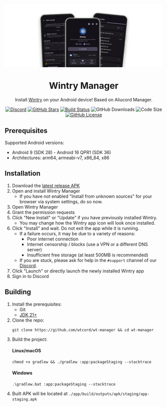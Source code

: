 <div align="center">
    <img src=".github/assets/wt-manager-preview.png" alt="Wintry Manager preview" />
    <h1>Wintry Manager</h1>
    <p>Install <a href="https://github.com/amsyarasyiq/wintry">Wintry</a> on your Android device! Based on Aliucord Manager.</p>

[![Discord](https://img.shields.io/discord/1394286025026572310?logo=discord&logoColor=white&style=for-the-badge&color=5865F2)](https://discord.gg/ybPB5tgD)
[![GitHub Stars](https://img.shields.io/github/stars/wtcord/wt-manager?logo=github&style=for-the-badge&color=ffd663)](https://github.com/wtcord/wt-manager/stargazers)
[![Build Status](https://img.shields.io/github/actions/workflow/status/wtcord/wt-manager/build.yml?label=Build&logo=github&style=for-the-badge&branch=main)](https://nightly.link/wtcord/wt-manager/workflows/build/main/app.zip)
![GitHub Downloads](https://img.shields.io/github/downloads/wtcord/wt-manager/total?style=for-the-badge&logo=github)
![Code Size](https://img.shields.io/github/languages/code-size/wtcord/wt-manager?style=for-the-badge)
[![GitHub License](https://img.shields.io/github/license/wtcord/wt-manager?style=for-the-badge&color=007ec6)](https://github.com/wtcord/wt-manager/blob/main/LICENSE)

</div>

## Prerequisites

Supported Android versions:

- Android 9 (SDK 28) - Android 16 QPR1 (SDK 36)
- Architectures: arm64, armeabi-v7, x86_64, x86

## Installation

1. Download the [latest release APK](https://github.com/wtcord/wt-manager/releases/latest)
1. Open and install Wintry Manager
    - If you have not enabled "Install from unknown sources" for your browser via system settings, do so now.
1. Open Wintry Manager
1. Grant the permission requests
1. Click "New Install" or "Update" if you have previously installed Wintry.
    - You may change how the Wintry app icon will look once installed.
1. Click "Install" and wait. Do not exit the app while it is running.
    - If a failure occurs, it may be due to a variety of reasons:
        - Poor internet connection
        - Internet censorship / blocks (use a VPN or a different DNS server)
        - Insufficient free storage (at least 500MB is recommended)
   - If you are stuck, please ask for help in the `#support` channel of our [Discord](https://discord.gg/ybPB5tgD).
1. Click "Launch" or directly launch the newly installed Wintry app
1. Sign in to Discord

## Building

1. Install the prerequisites:
    - Git
    - [JDK 21+](https://adoptium.net/temurin/releases/?os=any&arch=any&version=21)
2. Clone the repo:
   ```shell
   git clone https://github.com/wtcord/wt-manager && cd wt-manager
   ```
3. Build the project:
   #### Linux/macOS
   ```shell
   chmod +x gradlew && ./gradlew :app:packageStaging --stacktrace
   ```
   #### Windows
   ```shell
   .\gradlew.bat :app:packageStaging --stacktrace
   ```
4. Built APK will be located at `./app/build/outputs/apk/staging/app-staging.apk`

<!--
## Translations

This project handles crowd-sourced translations through Crowdin! If you happen to be fluent in one of the languages listed below,
then please feel free to contribute your translations!

[![Crowdin Translations](https://badges.crowdin.net/badge/light/crowdin-on-dark.png)](https://crowdin.com/project/aliucord-manager)
<br/><br/>
[![Translation Statistics](https://badges.awesome-crowdin.com/translation-15208176-543502.png)](https://crowdin.com/project/aliucord-manager)
-->
